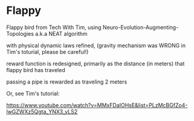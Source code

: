 # Flappy
Flappy bird from Tech With Tim, using Neuro-Evolution-Augmenting-Topologies a.k.a NEAT algorithm 

with physical dynamic laws refined, (gravity mechanism was WRONG in Tim's toturial, please be careful!)

reward function is redesigned, primarily as the distance (in meters) that flappy bird has traveled

passing a pipe is rewarded as traveling 2 meters

Or, see Tim's tutorial:

https://www.youtube.com/watch?v=MMxFDaIOHsE&list=PLzMcBGfZo4-lwGZWXz5Qgta_YNX3_vLS2

